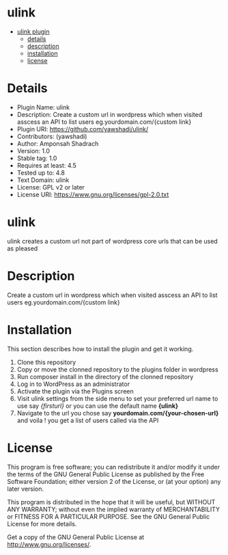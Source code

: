 # ulink


- [ulink plugin](#ulink)
  - [details](#Details)
  - [description](#Description)
  - [installation](#Installation)
  - [license](#License)

# Details
- Plugin Name:       ulink
- Description:      Create a custom url in wordpress which when visited asscess an API to list users    eg.yourdomain.com/{custom link}
- Plugin URI:        https://github.com/yawshadi/ulink/
- Contributors:      (yawshadi)
- Author:            Amponsah Shadrach
- Version:           1.0
- Stable tag:        1.0
- Requires at least: 4.5
- Tested up to:      4.8
- Text Domain:       ulink
- License:           GPL v2 or later
- License URI:       https://www.gnu.org/licenses/gpl-2.0.txt

# ulink

ulink creates a custom url not part of wordpress core urls that can be used as pleased


# Description

Create a custom url in wordpress which when visited asscess an API to list users  eg.yourdomain.com/{custom link}


# Installation

This section describes how to install the plugin and get it working.

1. Clone this repository
2. Copy or move the clonned repository to the plugins folder in wordpress
3. Run composer install in the directory of the clonned repository 
4. Log in to WordPress as an administrator
5. Activate the plugin via the Plugins screen
6. Visit  ulink settings from the side menu to set your preferred url name to use say *{firsturl}* or you can use the default name **{ulink}**
7. Navigate to the url you chose say **yourdomain.com/{your-chosen-url}** and voila ! you get a list of users called via the API


# License

This program is free software; you can redistribute it and/or
modify it under the terms of the GNU General Public License
as published by the Free Software Foundation; either version 2
of the License, or (at your option) any later version.

This program is distributed in the hope that it will be useful,
but WITHOUT ANY WARRANTY; without even the implied warranty of
MERCHANTABILITY or FITNESS FOR A PARTICULAR PURPOSE.  See the
GNU General Public License for more details.

Get a copy of the GNU General Public License at <http://www.gnu.org/licenses/>.



